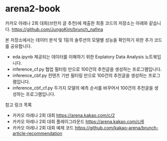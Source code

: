 # arena2-book
카카오 아레나 2회 대회(브런치 글 추천)에 제출한 최종 코드의 저장소는 아래와 같습니다.
https://github.com/JungoKim/brunch_nafma

본 저장소에서는 데이터 분석 및 1등의 솔루션의 모델별 성능을 확인하기 위한 추가 코드를 공유합니다.

* eda.ipynb 제공되는 데이터를 이해하기 위한 Explatory Data Analysis 노트북입니다.
* inference_cf.py 협업 필터링 만으로 100건의 추천글을 생성하는 프로그램입니다.
* inference_cbf.py 컨텐츠 기반 필터링 만으로 100건의 추천글을 생성하는 프로그램입니다.
* inference_cbf_cf.py 두가지 모델의 예측 순서를 바꾸어서 100건의 추천글을 생성하는 프로그램입니다.

참고 링크 목록
* 카카오 아레나 2회 대회 https://arena.kakao.com/c/2
* 카카오 아레나 2회 대회 플레이그라운드 https://arena.kakao.com/c/6
* 카카오 아레나 2회 대회 예제 코드 https://github.com/kakao-arena/brunch-article-recommendation
